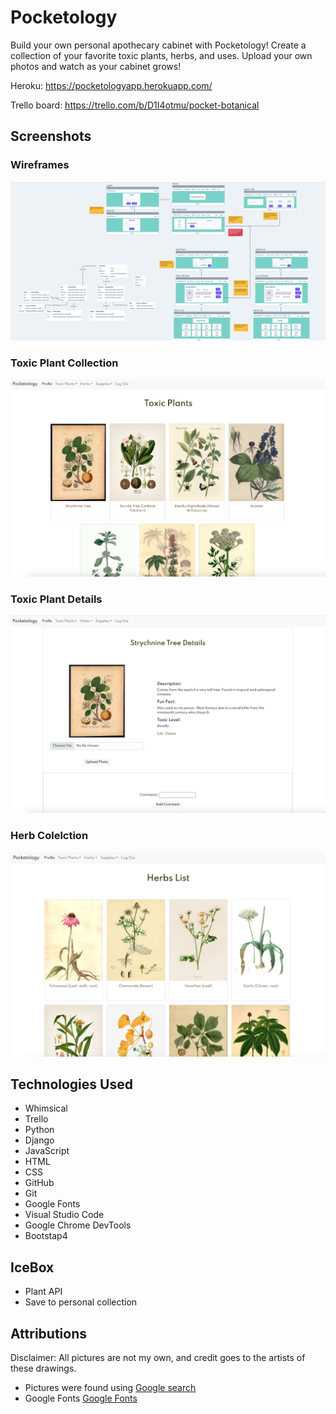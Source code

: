 # Pocketology

Build your own personal apothecary cabinet with Pocketology! Create a collection of your favorite toxic plants, herbs, and uses. Upload your own photos and watch as your cabinet grows! 

Heroku: https://pocketologyapp.herokuapp.com/

Trello board: https://trello.com/b/D1I4otmu/pocket-botanical

## Screenshots

### Wireframes
![wireframe](static/../main_app/static/images/wireframe.png)

### Toxic Plant Collection

![toxic](static/../main_app/static/images/toxic.png)

### Toxic Plant Details

![roxicdets](static/../main_app/static/images/toxicdets.png)

### Herb Colelction

![herbs](static/../main_app/static/images/herbs.png)


## Technologies Used

- Whimsical
- Trello
- Python
- Django
- JavaScript
- HTML
- CSS
- GitHub
- Git
- Google Fonts
- Visual Studio Code
- Google Chrome DevTools 
- Bootstap4


## IceBox

- Plant API
- Save to personal collection


## Attributions


Disclaimer: All pictures are not my own, and credit goes to the artists of these drawings. 
- Pictures were found using [Google search](https://images.google.com/imghp?hl=en&gl=ar&gws_rd=ssl)
- Google Fonts [Google Fonts](https://fonts.google.com/specimen/Spartan?preview.text=Toxic%20plants&preview.text_type=custom&sidebar.open=true&selection.family=Eagle+Lake|Spartan:wght@200;300;400;500;600;700;800;900)
